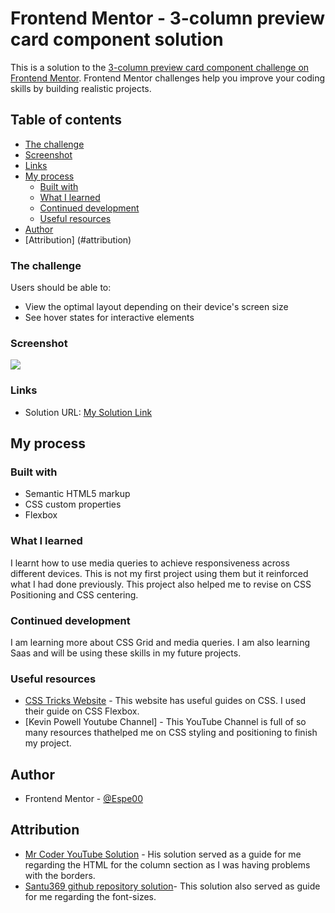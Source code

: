 # Frontend Mentor - 3-column preview card component solution

This is a solution to the [3-column preview card component challenge on Frontend Mentor](https://www.frontendmentor.io/challenges/3column-preview-card-component-pH92eAR2-). Frontend Mentor challenges help you improve your coding skills by building realistic projects. 

## Table of contents

  - [The challenge](#the-challenge)
  - [Screenshot](#screenshot)
  - [Links](#links)
- [My process](#my-process)
  - [Built with](#built-with)
  - [What I learned](#what-i-learned)
  - [Continued development](#continued-development)
  - [Useful resources](#useful-resources)
- [Author](#author)
- [Attribution] (#attribution)



### The challenge

Users should be able to:

- View the optimal layout depending on their device's screen size
- See hover states for interactive elements

### Screenshot

![](./screenshot.png)


### Links

- Solution URL: [My Solution Link](https://espe00.github.io/3-column-preview-card/)

## My process

### Built with

- Semantic HTML5 markup
- CSS custom properties
- Flexbox


### What I learned

I learnt how to use media queries to achieve responsiveness across different devices. This is not my first project using them but it reinforced what I had done previously.  This project also helped me to revise on CSS Positioning and CSS centering.

### Continued development

I am learning more about CSS Grid and media queries. I am also learning Saas and will be using these skills in my future projects.


### Useful resources

- [CSS Tricks Website](https://www.csstricks.com) - This website has useful guides on CSS. I used their guide on CSS Flexbox.
- [Kevin Powell Youtube Channel] - This YouTube Channel is full of so many resources thathelped me on CSS styling and positioning to finish my project.

## Author
- Frontend Mentor - [@Espe00](https://www.frontendmentor.io/profile/Espe00)

##  Attribution
- [Mr Coder YouTube Solution](https://www.youtube.com/watch?v=5DAvEEKfTEE) - His solution served as a guide for me regarding the HTML for the column section as I was having problems with the borders.
- [Santu369 github repository solution](https://github.com/santu369/frontendmentor-3-column-preview-card-component)- This solution also served as guide for me regarding the font-sizes.
